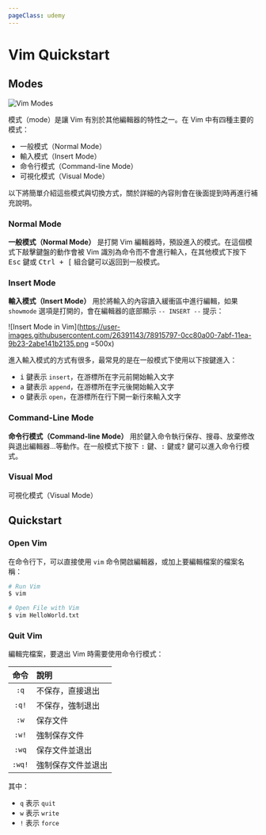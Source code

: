 ```yaml
---
pageClass: udemy
---
```


# Vim Quickstart

## Modes

![Vim Modes](https://user-images.githubusercontent.com/26391143/78915676-de4a2f00-7abe-11ea-96b4-5948f6c8b22d.png)

模式（mode）是讓 Vim 有別於其他編輯器的特性之一。在 Vim 中有四種主要的模式：

- 一般模式（Normal Mode）
- 輸入模式（Insert Mode）
- 命令行模式（Command-line Mode）
- 可視化模式（Visual Mode）

以下將簡單介紹這些模式與切換方式，關於詳細的內容則會在後面提到時再進行補充說明。

### Normal Mode

**一般模式（Normal Mode）** 是打開 Vim 編輯器時，預設進入的模式。在這個模式下敲擊鍵盤的動作會被 Vim 識別為命令而不會進行輸入，在其他模式下按下 <kbd>Esc</kbd> 鍵或 <kbd>Ctrl + [</kbd> 組合鍵可以返回到一般模式。

### Insert Mode

**輸入模式（Insert Mode）** 用於將輸入的內容讀入緩衝區中進行編輯，如果 `showmode` 選項是打開的，會在編輯器的底部顯示 `-- INSERT --` 提示：

![Insert Mode in Vim](https://user-images.githubusercontent.com/26391143/78915797-0cc80a00-7abf-11ea-9b23-2abe141b2135.png =500x)

進入輸入模式的方式有很多，最常見的是在一般模式下使用以下按鍵進入：

- <kbd>i</kbd> 鍵表示 `insert`，在游標所在字元前開始輸入文字
- <kbd>a</kbd> 鍵表示 `append`，在游標所在字元後開始輸入文字
- <kbd>o</kbd> 鍵表示 `open`，在游標所在行下開一新行來輸入文字

### Command-Line Mode

**命令行模式（Command-line Mode）** 用於鍵入命令執行保存、搜尋、放棄修改與退出編輯器…等動作。在一般模式下按下 <kbd>:</kbd> 鍵、<kbd>:</kbd> 鍵或<kbd>?</kbd> 鍵可以進入命令行模式。

### Visual Mod

可視化模式（Visual Mode）

## Quickstart

### Open Vim

在命令行下，可以直接使用 `vim` 命令開啟編輯器，或加上要編輯檔案的檔案名稱：

```bash
# Run Vim
$ vim

# Open File with Vim
$ vim HelloWorld.txt
```

### Quit Vim

編輯完檔案，要退出 Vim 時需要使用命令行模式：

|  命令  | 說明               |
| :----: | :----------------- |
|  `:q`  | 不保存，直接退出   |
| `:q!`  | 不保存，強制退出   |
|  `:w`  | 保存文件           |
| `:w!`  | 強制保存文件       |
| `:wq`  | 保存文件並退出     |
| `:wq!` | 強制保存文件並退出 |

其中：

- `q` 表示 `quit`
- `w` 表示 `write`
- `!` 表示 `force`

